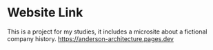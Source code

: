 # Website Link 
This is a project for my studies, it includes a microsite about a fictional company history.
https://anderson-architecture.pages.dev
